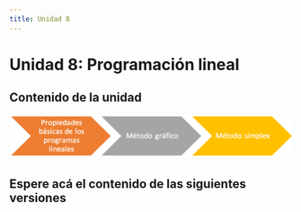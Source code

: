 ```yaml
---
title: Unidad 8
---
```

# Unidad 8: Programación lineal

## Contenido de la unidad

<img src="https://github.com/BioAITeamLearning/Metodos_2023_03_UAM/blob/main/images/contenidoU8.png?raw=true"/>

## Espere acá el contenido de las siguientes versiones